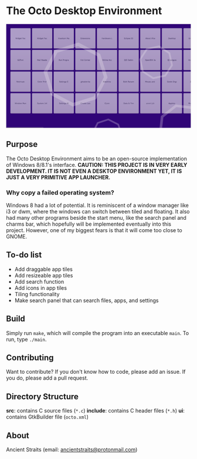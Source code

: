 # The Octo Desktop Environment
![Screenshot](.screenshot.png)

## Purpose
The Octo Desktop Environment aims to be an open-source implementation of Windows 8/8.1's interface.
**CAUTION: THIS PROJECT IS IN VERY EARLY DEVELOPMENT. IT IS NOT EVEN A DESKTOP ENVIRONMENT YET, IT IS JUST A VERY PRIMITIVE APP LAUNCHER.**

### Why copy a failed operating system?
Windows 8 had a lot of potential. It is reminiscent of a window manager like i3 or dwm, where the windows can switch between tiled and floating. It also had many other programs beside the start menu, like the search panel and charms bar, which hopefully will be implemented eventually into this project. However, one of my biggest fears is that it will come too close to GNOME.

## To-do list
- Add draggable app tiles
- Add resizeable app tiles
- Add search function
- Add icons in app tiles
- Tiling functionality
- Make search panel that can search files, apps, and settings

## Build
Simply run `make`, which will compile the program into an executable `main`. To run, type `./main`.

## Contributing
Want to contribute? If you don't know how to code, please add an issue. If you do, please add a pull request.

## Directory Structure
**src**: contains C source files (`*.c`)
**include**: contains C header files (`*.h`)
**ui**: contains GtkBuilder file (`octo.xml`)

## About
Ancient Straits (email: ancientstraits@protonmail.com)
